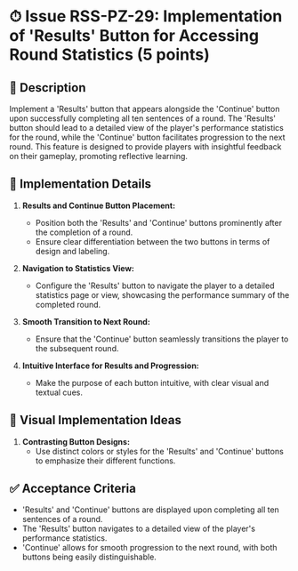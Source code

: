 # ⏱ Issue RSS-PZ-29: Implementation of 'Results' Button for Accessing Round Statistics (5 points)

## 📝 Description

Implement a 'Results' button that appears alongside the 'Continue' button upon successfully completing all ten sentences of a round. The 'Results' button should lead to a detailed view of the player's performance statistics for the round, while the 'Continue' button facilitates progression to the next round. This feature is designed to provide players with insightful feedback on their gameplay, promoting reflective learning.

## 🔨 Implementation Details

1. **Results and Continue Button Placement:**
   - Position both the 'Results' and 'Continue' buttons prominently after the completion of a round.
   - Ensure clear differentiation between the two buttons in terms of design and labeling.

2. **Navigation to Statistics View:**
   - Configure the 'Results' button to navigate the player to a detailed statistics page or view, showcasing the performance summary of the completed round.

3. **Smooth Transition to Next Round:**
   - Ensure that the 'Continue' button seamlessly transitions the player to the subsequent round.

4. **Intuitive Interface for Results and Progression:**
   - Make the purpose of each button intuitive, with clear visual and textual cues.

## 🎨 Visual Implementation Ideas

1. **Contrasting Button Designs:**
   - Use distinct colors or styles for the 'Results' and 'Continue' buttons to emphasize their different functions.

## ✅ Acceptance Criteria

- 'Results' and 'Continue' buttons are displayed upon completing all ten sentences of a round.
- The 'Results' button navigates to a detailed view of the player's performance statistics.
- 'Continue' allows for smooth progression to the next round, with both buttons being easily distinguishable.
